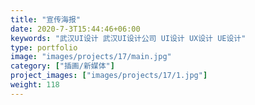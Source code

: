 ```yaml
---
title: "宣传海报"
date: 2020-7-3T15:44:46+06:00
keywords: "武汉UI设计 武汉UI设计公司 UI设计 UX设计 UE设计"
type: portfolio
image: "images/projects/17/main.jpg"
category: ["插画/新媒体"]
project_images: ["images/projects/17/1.jpg"]
weight: 118
---
```

